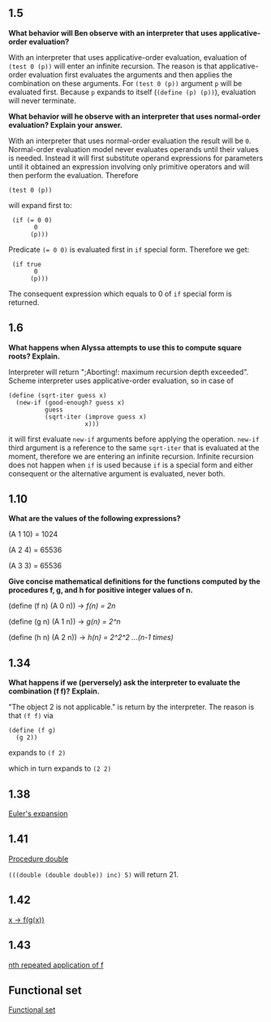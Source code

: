 ## 1.5

**What behavior will Ben observe with an interpreter that uses applicative-order evaluation?** 

With an interpreter that uses applicative-order evaluation, evaluation of `(test 0 (p))` will enter an infinite recursion.
The reason is that applicative-order evaluation first evaluates the arguments and then applies the combination on these arguments. 
For `(test 0 (p))` argument `p` will be evaluated first. Because `p` expands to itself (`(define (p) (p))`), evaluation will never terminate. 

**What behavior will he observe with an interpreter that uses normal-order evaluation? Explain your answer.**

With an interpreter that uses normal-order evaluation the result will be `0`. 
Normal-order evaluation model never evaluates operands until their values is needed.
Instead it will first substitute operand expressions for parameters until it obtained an expression involving only primitive operators
and will then perform the evaluation.
Therefore

`(test 0 (p))`

 will expand first to:
```
 (if (= 0 0)
       0
      (p)))
```

      
Predicate `(= 0 0)` is evaluated first in `if` special form. Therefore we get:
 ```
  (if true
        0
       (p)))
  ```
       
 The consequent expression which equals to 0 of `if` special form is returned.


## 1.6

**What happens when Alyssa attempts to use this to compute square roots? Explain.**

Interpreter will return ";Aborting!: maximum recursion depth exceeded".
Scheme interpreter uses applicative-order evaluation, so in case of

```
(define (sqrt-iter guess x)
  (new-if (good-enough? guess x)
          guess
          (sqrt-iter (improve guess x)
                     x)))
```
			 
it will first evaluate `new-if` arguments before applying the operation. `new-if` third argument is a reference to the same `sqrt-iter` that is evaluated at the moment, 
therefore we are entering an infinite recursion.
Infinite recursion does not happen when `if` is used because `if` is a special form and either consequent or the alternative argument is evaluated, never both.

## 1.10

**What are the values of the following expressions?**

(A 1 10) = 1024

(A 2 4) =  65536

(A 3 3) = 65536


**Give concise mathematical definitions for the functions computed by the procedures f, g, and h for positive integer values of n.**

(define (f n) (A 0 n))   -> _f(n) = 2n_

(define (g n) (A 1 n))   -> _g(n) = 2^n_

(define (h n) (A 2 n))   -> _h(n) = 2^2^2 ...(n-1 times)_


## 1.34

**What happens if we (perversely) ask the interpreter to evaluate the combination (f f)? Explain.**

"The object 2 is not applicable." is return by the interpreter.
The reason is that `(f f)` via

```
(define (f g)
  (g 2))
```

 expands to
 `(f 2)`
  
 which in turn expands to `(2 2)`

## 1.38
[Euler's expansion](euler-exp.scm)
## 1.41
[Procedure double](double.scm)

`(((double (double double)) inc) 5)` will return 21.
## 1.42 

[x -> f(g(x))](compose.scm)
## 1.43
[nth repeated application of f](repeated.scm)
## Functional set
[Functional set](FunctionalSet.hs)


